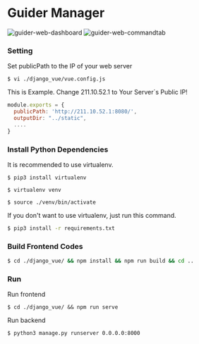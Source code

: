 # Guider Manager
![guider-web-dashboard](https://user-images.githubusercontent.com/15862689/67160178-0024ed80-f389-11e9-9a09-6a8eb96e2785.png)
![guider-web-commandtab](https://user-images.githubusercontent.com/15862689/67160180-03b87480-f389-11e9-8a91-033f74d103dc.png)
### Setting
Set publicPath to the IP of your web server
```shell script
$ vi ./django_vue/vue.config.js
```
This is Example. Change 211.10.52.1 to Your Server`s Public IP!
```js
module.exports = {
  publicPath: 'http://211.10.52.1:8080/', 
  outputDir: "../static",
  ....
}
```

### Install Python Dependencies
It is recommended to use virtualenv.
```shell script
$ pip3 install virtualenv
```
```shell script
$ virtualenv venv 
```
```shell script
$ source ./venv/bin/activate
```
If you don't want to use virtualenv, just run this command.
```sh
$ pip3 install -r requirements.txt
```

### Build Frontend Codes
```sh
$ cd ./django_vue/ && npm install && npm run build && cd ..
```

### Run
Run frontend
```
$ cd ./django_vue/ && npm run serve
```
Run backend
```sh
$ python3 manage.py runserver 0.0.0.0:8000
```

